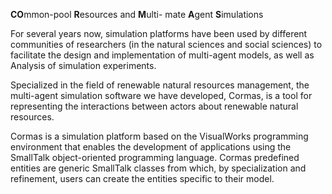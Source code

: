 **CO**mmon-pool **R**esources and **M**ulti- mate **A**gent **S**imulations

For several years now, simulation platforms have been used by different communities of researchers (in the natural sciences and social sciences) to facilitate the design and implementation of multi-agent models, as well as Analysis of simulation experiments.

Specialized in the field of renewable natural resources management, the multi-agent simulation software we have developed, Cormas, is a tool for representing the interactions between actors about renewable natural resources.

Cormas is a simulation platform based on the VisualWorks programming environment that enables the development of applications using the SmallTalk object-oriented programming language. Cormas predefined entities are generic SmallTalk classes from which, by specialization and refinement, users can create the entities specific to their model.
